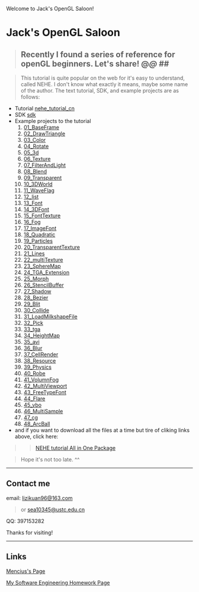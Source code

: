 Welcome to Jack's OpenGL Saloon!

# Jack's OpenGL Saloon #



> ## Recently I found a series of reference for openGL beginners. Let's share! @_@ ##_

> This tutorial is quite popular on the web for it's easy to understand, called NEHE. I don't know what exactly it means, maybe some name of the author. The text tutorial, SDK, and example projects are as follows:
  * Tutorial [nehe\_tutorial\_cn](http://opengllaboratory.googlecode.com/files/nehe_tutorial_cn.chm)
  * SDK [sdk](http://opengllaboratory.googlecode.com/files/sdk.rar)
  * Example projects to the tutorial
    1. [01\_BaseFrame](http://opengllaboratory.googlecode.com/files/01_BaseFrame.rar)
    1. [02\_DrawTriangle](http://opengllaboratory.googlecode.com/files/02_DrawTriangle.rar)
    1. [03\_Color](http://opengllaboratory.googlecode.com/files/03_Color.rar)
    1. [04\_Rotate](http://opengllaboratory.googlecode.com/files/04_Rotate.rar)
    1. [05\_3d](http://opengllaboratory.googlecode.com/files/05_3d.rar)
    1. [06\_Texture](http://opengllaboratory.googlecode.com/files/06_Texture.rar)
    1. [07\_FilterAndLight](http://opengllaboratory.googlecode.com/files/07_FilterAndLight.rar)
    1. [08\_Blend](http://opengllaboratory.googlecode.com/files/08_Blend.rar)
    1. [09\_Transparent](http://opengllaboratory.googlecode.com/files/09_Transparent.rar)
    1. [10\_3DWorld](http://opengllaboratory.googlecode.com/files/10_3DWorld.rar)
    1. [11\_WaveFlag](http://opengllaboratory.googlecode.com/files/11_WaveFlag.rar)
    1. [12\_list](http://opengllaboratory.googlecode.com/files/12_list.rar)
    1. [13\_Font](http://opengllaboratory.googlecode.com/files/13_Font.rar)
    1. [14\_3DFont](http://opengllaboratory.googlecode.com/files/14_3DFont.rar)
    1. [15\_FontTexture](http://opengllaboratory.googlecode.com/files/15_FontTexture.rar)
    1. [16\_Fog](http://opengllaboratory.googlecode.com/files/16_Fog.rar)
    1. [17\_ImageFont](http://opengllaboratory.googlecode.com/files/17_ImageFont.rar)
    1. [18\_Quadratic](http://opengllaboratory.googlecode.com/files/18_Quadratic.rar)
    1. [19\_Particles](http://opengllaboratory.googlecode.com/files/19_Particles.rar)
    1. [20\_TransparentTexture](http://opengllaboratory.googlecode.com/files/20_TransparentTexture.rar)
    1. [21\_Lines](http://opengllaboratory.googlecode.com/files/21_Lines.rar)
    1. [22\_multiTexture](http://opengllaboratory.googlecode.com/files/22_MultiTexture.rar)
    1. [23\_SphereMap](http://opengllaboratory.googlecode.com/files/23_SphereMap.rar)
    1. [24\_TGA\_Extension](http://opengllaboratory.googlecode.com/files/24_TGA_Extension.rar)
    1. [25\_Morph](http://opengllaboratory.googlecode.com/files/25_Morph.rar)
    1. [26\_StencilBuffer](http://opengllaboratory.googlecode.com/files/26_StencilBuffer.rar)
    1. [27\_Shadow](http://opengllaboratory.googlecode.com/files/27_Shadow.rar)
    1. [28\_Bezier](http://opengllaboratory.googlecode.com/files/28_Bezier.rar)
    1. [29\_Blit](http://opengllaboratory.googlecode.com/files/29_Blit.rar)
    1. [30\_Collide](http://opengllaboratory.googlecode.com/files/30_Collide.rar)
    1. [31\_LoadMilkshapeFile](http://opengllaboratory.googlecode.com/files/31_LoadMilkshapeFile.rar)
    1. [32\_Pick](http://opengllaboratory.googlecode.com/files/32_Pick.rar)
    1. [33\_tga](http://opengllaboratory.googlecode.com/files/33_tga.rar)
    1. [34\_HeightMap](http://opengllaboratory.googlecode.com/files/34_HeightMap.rar)
    1. [35\_avi](http://opengllaboratory.googlecode.com/files/35_avi.rar)
    1. [36\_Blur](http://opengllaboratory.googlecode.com/files/36_Blur.rar)
    1. [37\_CellRender](http://opengllaboratory.googlecode.com/files/37_CellRender.rar)
    1. [38\_Resource](http://opengllaboratory.googlecode.com/files/38_Resource.rar)
    1. [39\_Physics](http://opengllaboratory.googlecode.com/files/39_Physics.rar)
    1. [40\_Robe](http://opengllaboratory.googlecode.com/files/40_Robe.rar)
    1. [41\_VolumnFog](http://opengllaboratory.googlecode.com/files/41_VolumnFog.rar)
    1. [42\_MultiViewport](http://opengllaboratory.googlecode.com/files/42_MultiViewport.rar)
    1. [43\_FreeTypeFont](http://opengllaboratory.googlecode.com/files/43_FreeTypeFont.rar)
    1. [44\_Flare](http://opengllaboratory.googlecode.com/files/44_Flare.rar)
    1. [45\_vbo](http://opengllaboratory.googlecode.com/files/45_vbo.rar)
    1. [46\_MultiSample](http://opengllaboratory.googlecode.com/files/46_MultiSample.rar)
    1. [47\_cg](http://opengllaboratory.googlecode.com/files/47_Cg.rar)
    1. [48\_ArcBall](http://opengllaboratory.googlecode.com/files/48_ArcBall.rar)
  * and if you want to download all the files at a time but tire of cliking links above, click here:
> > [NEHE tutorial All in One Package](http://opengllaboratory.googlecode.com/files/NEHE%E7%9A%84opengl%E6%95%99%E7%A8%8B.rar)


> Hope it's not too late. ^^


---


## Contact me ##
email: lizikuan96@163.com

> or sea10345@ustc.edu.cn

QQ: 397153282

Thanks for visiting!


---


## Links ##

[Mencius's Page](http://code.google.com/p/advancedsoftwareengineering/)

[My Software Engineering Homework Page](http://code.google.com/p/advancedsoftwareengineering/wiki/SA345)